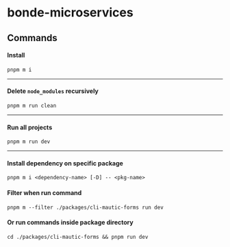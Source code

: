 # bonde-microservices

## Commands

#### Install
```
pnpm m i
```
---

#### Delete `node_modules` recursively

```pnpm m run clean```

---

#### Run all projects

```pnpm m run dev```

---

#### Install dependency on specific package

```pnpm m i <dependency-name> [-D] -- <pkg-name>```

#### Filter when run command

```pnpm m --filter ./packages/cli-mautic-forms run dev```

#### Or run commands inside package directory

```cd ./packages/cli-mautic-forms && pnpm run dev```

